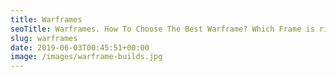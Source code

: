 ```yaml
---
title: Warframes
seoTitle: Warframes. How To Choose The Best Warframe? Which Frame is right for you?
slug: warframes
date: 2019-06-03T00:45:51+00:00
image: /images/warframe-builds.jpg
---
```

